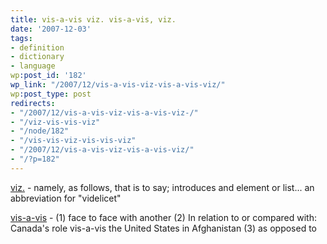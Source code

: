 ```yaml
---
title: vis-a-vis viz. vis-a-vis, viz.
date: '2007-12-03'
tags:
- definition
- dictionary
- language
wp:post_id: '182'
wp_link: "/2007/12/vis-a-vis-viz-vis-a-vis-viz/"
wp:post_type: post
redirects:
- "/2007/12/vis-a-vis-viz-vis-a-vis-viz-/"
- "/viz-vis-vis-viz"
- "/node/182"
- "/vis-vis-viz-vis-vis-viz"
- "/2007/12/vis-a-vis-viz-vis-a-vis-viz/"
- "/?p=182"
---
```


[viz.](http://en.wiktionary.org/wiki/viz) - namely, as follows, that is to say; introduces and element or list... an abbreviation for "videlicet"

[vis-a-vis](http://en.wiktionary.org/wiki/viz) - (1) face to face with another (2) In relation to or compared with: Canada's role vis-a-vis the United States in Afghanistan (3) as opposed to
